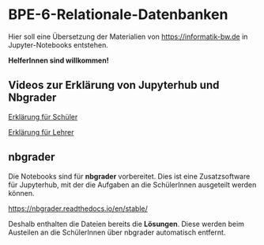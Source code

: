 # BPE-6-Relationale-Datenbanken

Hier soll eine Übersetzung der Materialien von <https://informatik-bw.de> in Jupyter-Notebooks entstehen.

**HelferInnen sind willkommen!**

## Videos zur Erklärung von Jupyterhub und Nbgrader

[Erklärung für Schüler](https://vimeo.com/448597506)

[Erklärung für Lehrer](https://vimeo.com/448613640)

## nbgrader

Die Notebooks sind für **nbgrader** vorbereitet. Dies ist eine Zusatzsoftware für Jupyterhub, mit der die Aufgaben an die SchülerInnen ausgeteilt werden können.

<https://nbgrader.readthedocs.io/en/stable/>

Deshalb enthalten die Dateien bereits die **Lösungen**. Diese werden beim Austeilen an die SchülerInnen über nbgrader automatisch entfernt.